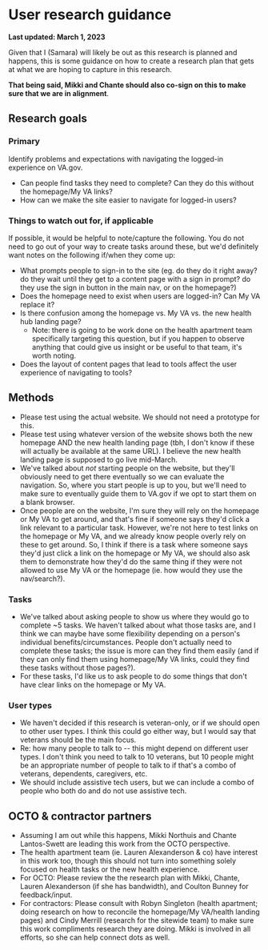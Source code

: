 # User research guidance

**Last updated: March 1, 2023**

Given that I (Samara) will likely be out as this research is planned and happens, this is some guidance on how to create a research plan that gets at what we are hoping to capture in this research.

**That being said, Mikki and Chante should also co-sign on this to make sure that we are in alignment**.

## Research goals

### Primary

Identify problems and expectations with navigating the logged-in experience on VA.gov.

- Can people find tasks they need to complete? Can they do this without the homepage/My VA links?
- How can we make the site easier to navigate for logged-in users?

### Things to watch out for, if applicable

If possible, it would be helpful to note/capture the following. You do not need to go out of your way to create tasks around these, but we'd definitely want notes on the following if/when they come up:

- What prompts people to sign-in to the site (eg. do they do it right away? do they wait until they get to a content page with a sign in prompt? do they use the sign in button in the main nav, or on the homepage?)
- Does the homepage need to exist when users are logged-in? Can My VA replace it?
- Is there confusion among the homepage vs. My VA vs. the new health hub landing page? 
  - Note: there is going to be work done on the health apartment team specifically targeting this question, but if you happen to observe anything that could give us insight or be useful to that team, it's worth noting.
- Does the layout of content pages that lead to tools affect the user experience of navigating to tools? 

## Methods

- Please test using the actual website. We should not need a prototype for this.
- Please test using whatever version of the website shows both the new homepage AND the new health landing page (tbh, I don't know if these will actually be available at the same URL). I believe the new health landing page is supposed to go live mid-March.
- We've talked about *not* starting people on the website, but they'll obviously need to get there eventually so we can evaluate the navigation. So, where you start people is up to you, but we'll need to make sure to eventually guide them to VA.gov if we opt to start them on a blank browser.
- Once people are on the website, I'm sure they will rely on the homepage or My VA to get around, and that's fine if someone says they'd click a link relevant to a particular task. However, we're not here to test links on the homepage or My VA, and we already know people overly rely on these to get around. So, I think if there is a task where someone says they'd just click a link on the homepage or My VA, we should also ask them to demonstrate how they'd do the same thing if they were not allowed to use My VA or the homepage (ie. how would they use the nav/search?).

### Tasks

- We've talked about asking people to show us where they would go to complete ~5 tasks. We haven't talked about what those tasks are, and I think we can maybe have some flexibility depending on a person's individual benefits/circumstances. People don't actually need to complete these tasks; the issue is more can they find them easily (and if they can only find them using homepage/My VA links, could they find these tasks without those pages?).
- For these tasks, I'd like us to ask people to do some things that don't have clear links on the homepage or My VA.

### User types

- We haven't decided if this research is veteran-only, or if we should open to other user types. I think this could go either way, but I would say that veterans should be the main focus.
- Re: how many people to talk to -- this might depend on different user types. I don't think you need to talk to 10 veterans, but 10 people might be an appropriate number of people to talk to if that's a combo of veterans, dependents, caregivers, etc.
- We should include assistive tech users, but we can include a combo of people who both do and do not use assistive tech.

## OCTO & contractor partners

- Assuming I am out while this happens, Mikki Northuis and Chante Lantos-Swett are leading this work from the OCTO perspective.
- The health apartment team (ie. Lauren Alexanderson & co) have interest in this work too, though this should not turn into something solely focused on health tasks or the new health experience. 
- For OCTO: Please review the the research plan with Mikki, Chante, Lauren Alexanderson (if she has bandwidth), and Coulton Bunney for feedback/input.
- For contractors: Please consult with Robyn Singleton (health apartment; doing research on how to reconcile the homepage/My VA/health landing pages) and Cindy Merrill (research for the sitewide team) to make sure this work compliments research they are doing. Mikki is involved in all efforts, so she can help connect dots as well.
